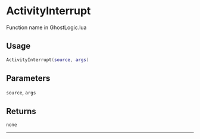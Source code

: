 # ActivityInterrupt
Function name in GhostLogic.lua
## Usage
```lua
ActivityInterrupt(source, args)
```
## Parameters
`source`, `args`
## Returns
`none`

---